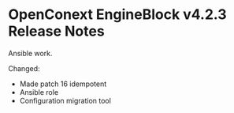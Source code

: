 # OpenConext EngineBlock v4.2.3 Release Notes #

Ansible work.

Changed:
* Made patch 16 idempotent
* Ansible role
* Configuration migration tool
